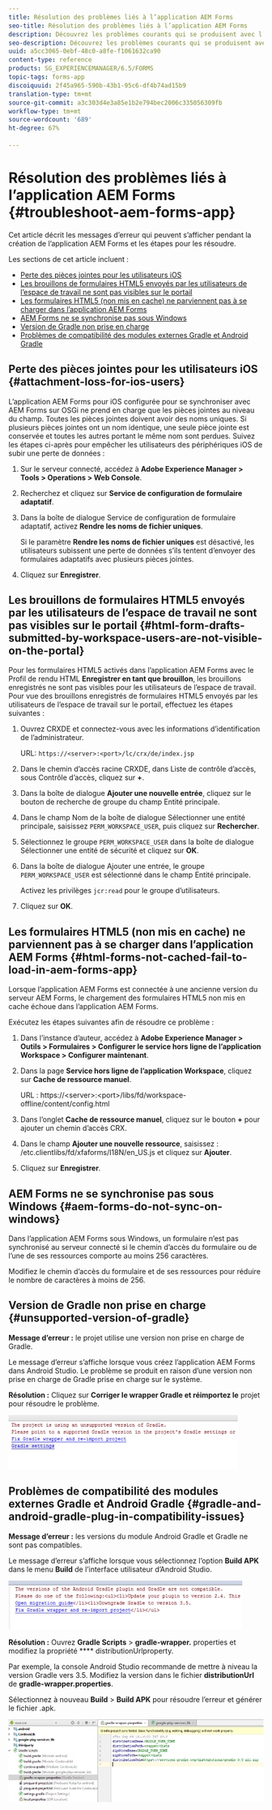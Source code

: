 ```yaml
---
title: Résolution des problèmes liés à l’application AEM Forms
seo-title: Résolution des problèmes liés à l’application AEM Forms
description: Découvrez les problèmes courants qui se produisent avec l’application AEM Forms, ainsi que la manière de les résoudre.
seo-description: Découvrez les problèmes courants qui se produisent avec l’application AEM Forms, ainsi que la manière de les résoudre.
uuid: a5cc3065-0ebf-48c0-a8fe-f1061632ca90
content-type: reference
products: SG_EXPERIENCEMANAGER/6.5/FORMS
topic-tags: forms-app
discoiquuid: 2f45a965-590b-43b1-95c6-df4b74ad15b9
translation-type: tm+mt
source-git-commit: a3c303d4e3a85e1b2e794bec2006c335056309fb
workflow-type: tm+mt
source-wordcount: '689'
ht-degree: 67%

---
```



# Résolution des problèmes liés à l’application AEM Forms {#troubleshoot-aem-forms-app}

Cet article décrit les messages d’erreur qui peuvent s’afficher pendant la création de l’application AEM Forms et les étapes pour les résoudre.

Les sections de cet article incluent :

* [Perte des pièces jointes pour les utilisateurs iOS](/help/forms/using/issues-aem-forms-app.md#attachment-loss-for-ios-users)
* [Les brouillons de formulaires HTML5 envoyés par les utilisateurs de l’espace de travail ne sont pas visibles sur le portail](/help/forms/using/issues-aem-forms-app.md#html-form-drafts-submitted-by-workspace-users-are-not-visible-on-the-portal)
* [Les formulaires HTML5 (non mis en cache) ne parviennent pas à se charger dans l’application AEM Forms](/help/forms/using/issues-aem-forms-app.md#html-forms-not-cached-fail-to-load-in-aem-forms-app)
* [AEM Forms ne se synchronise pas sous Windows](/help/forms/using/issues-aem-forms-app.md#aem-forms-do-not-sync-on-windows)
* [Version de Gradle non prise en charge](/help/forms/using/issues-aem-forms-app.md#unsupported-version-of-gradle)
* [Problèmes de compatibilité des modules externes Gradle et Android Gradle](/help/forms/using/issues-aem-forms-app.md#gradle-and-android-gradle-plug-in-compatibility-issues)

## Perte des pièces jointes pour les utilisateurs iOS {#attachment-loss-for-ios-users}

L’application AEM Forms pour iOS configurée pour se synchroniser avec AEM Forms sur OSGi ne prend en charge que les pièces jointes au niveau du champ. Toutes les pièces jointes doivent avoir des noms uniques. Si plusieurs pièces jointes ont un nom identique, une seule pièce jointe est conservée et toutes les autres portant le même nom sont perdues. Suivez les étapes ci-après pour empêcher les utilisateurs des périphériques iOS de subir une perte de données :

1. Sur le serveur connecté, accédez à **Adobe Experience Manager > Tools > Operations > Web Console**.
1. Recherchez et cliquez sur **Service de configuration de formulaire adaptatif**.
1. Dans la boîte de dialogue Service de configuration de formulaire adaptatif, activez **Rendre les noms de fichier uniques**.

   Si le paramètre **Rendre les noms de fichier uniques** est désactivé, les utilisateurs subissent une perte de données s’ils tentent d’envoyer des formulaires adaptatifs avec plusieurs pièces jointes.

1. Cliquez sur **Enregistrer**.

## Les brouillons de formulaires HTML5 envoyés par les utilisateurs de l’espace de travail ne sont pas visibles sur le portail {#html-form-drafts-submitted-by-workspace-users-are-not-visible-on-the-portal}

Pour les formulaires HTML5 activés dans l’application AEM Forms avec le Profil de rendu HTML **Enregistrer en tant que brouillon**, les brouillons enregistrés ne sont pas visibles pour les utilisateurs de l’espace de travail. Pour vue des brouillons enregistrés de formulaires HTML5 envoyés par les utilisateurs de l’espace de travail sur le portail, effectuez les étapes suivantes :

1. Ouvrez CRXDE et connectez-vous avec les informations d’identification de l’administrateur.

   URL: `https://<server>:<port>/lc/crx/de/index.jsp`

1. Dans le chemin d’accès racine CRXDE, dans Liste de contrôle d’accès, sous Contrôle d’accès, cliquez sur **+**.
1. Dans la boîte de dialogue **Ajouter une nouvelle entrée**, cliquez sur le bouton de recherche de groupe du champ Entité principale.
1. Dans le champ Nom de la boîte de dialogue Sélectionner une entité principale, saisissez `PERM_WORKSPACE_USER`, puis cliquez sur **Rechercher**.
1. Sélectionnez le groupe `PERM_WORKSPACE_USER` dans la boîte de dialogue Sélectionner une entité de sécurité et cliquez sur **OK**.
1. Dans la boîte de dialogue Ajouter une entrée, le groupe `PERM_WORKSPACE_USER` est sélectionné dans le champ Entité principale.

   Activez les privilèges `jcr:read` pour le groupe d’utilisateurs.

1. Cliquez sur **OK**.

## Les formulaires HTML5 (non mis en cache) ne parviennent pas à se charger dans l’application AEM Forms {#html-forms-not-cached-fail-to-load-in-aem-forms-app}

Lorsque l’application AEM Forms est connectée à une ancienne version du serveur AEM Forms, le chargement des formulaires HTML5 non mis en cache échoue dans l’application AEM Forms.

Exécutez les étapes suivantes afin de résoudre ce problème :

1. Dans l’instance d’auteur, accédez à **Adobe Experience Manager > Outils > Formulaires > Configurer le service hors ligne de l’application Workspace > Configurer maintenant**.
1. Dans la page **Service hors ligne de l’application Workspace**, cliquez sur **Cache de ressource manuel**.

   URL : https://&lt;server>:&lt;port>/libs/fd/workspace-offline/content/config.html

1. Dans l’onglet **Cache de ressource manuel**, cliquez sur le bouton **+** pour ajouter un chemin d’accès CRX.
1. Dans le champ **Ajouter une nouvelle ressource**, saisissez : /etc.clientlibs/fd/xfaforms/I18N/en_US.js et cliquez sur **Ajouter**.
1. Cliquez sur **Enregistrer**.

## AEM Forms ne se synchronise pas sous Windows  {#aem-forms-do-not-sync-on-windows}

Dans l’application AEM Forms sous Windows, un formulaire n’est pas synchronisé au serveur connecté si le chemin d’accès du formulaire ou de l’une de ses ressources comporte au moins 256 caractères.

Modifiez le chemin d’accès du formulaire et de ses ressources pour réduire le nombre de caractères à moins de 256.

## Version de Gradle non prise en charge  {#unsupported-version-of-gradle}

**Message d’erreur :** le projet utilise une version non prise en charge de Gradle.

Le message d’erreur s’affiche lorsque vous créez l’application AEM Forms dans Android Studio. Le problème se produit en raison d’une version non prise en charge de Gradle prise en charge sur le système.

**Résolution :** Cliquez sur  **Corriger le wrapper Gradle et réimportez le** projet pour résoudre le problème.

![gradle_unsupported_version](assets/gradle_unsupported_version.png)

## Problèmes de compatibilité des modules externes Gradle et Android Gradle {#gradle-and-android-gradle-plug-in-compatibility-issues}

**Message d’erreur :** les versions du module Android Gradle et Gradle ne sont pas compatibles.

Le message d’erreur s’affiche lorsque vous sélectionnez l’option **Build APK** dans le menu **Build** de l’interface utilisateur d’Android Studio.

![gradle_plugin_compatibilité](assets/gradle_plugin_compatibility.png)

**Résolution :** Ouvrez  **Gradle Scripts** >  **gradle-wrapper.** properties et modifiez la propriété  **** distributionUrlproperty.

Par exemple, la console Android Studio recommande de mettre à niveau la version Gradle vers 3.5. Modifiez la version dans le fichier **distributionUrl** de **gradle-wrapper.properties**.

Sélectionnez à nouveau **Build** > **Build APK** pour résoudre l’erreur et générer le fichier .apk.

![gradle_wrapper_properties](assets/gradle_wrapper_properties.png)

